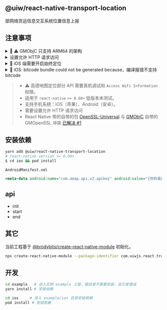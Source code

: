 @uiw/react-native-transport-location
---

部网络货运信息交互系统位置信息上报

## 注意事项

<details>
<summary> ⚠️ GMObjC 只支持 ARM64 的架构</summary>

GMObjC 里面用到的 `OpenSSL` 配置 `armv7` 有问题，`GMObjC.framework` 动态包也是只支持 ARM64

![](https://user-images.githubusercontent.com/1680273/96695165-ea8f3d00-13bb-11eb-84bf-a647c69d12c9.jpg)

设置 `Xcode` -> `Targets` -> `项目名称` -> `Build Settings` -> `Architectures` 值为 `arm64`

</details>

<details>
<summary>设置允许 HTTP 请求访问</summary>

#### Android

创建配置文件 `android/app/src/main/res/xml/network_security_config.xml` 内容如下：

```xml
<?xml version="1.0" encoding="utf-8"?>
<network-security-config>
    <base-config cleartextTrafficPermitted="true" />
</network-security-config>
```

修改配置 `android/app/src/main/AndroidManifest.xml`

```diff
<application
  android:name=".MainApplication"
  android:label="@string/app_name"
  android:icon="@mipmap/ic_launcher"
  android:roundIcon="@mipmap/ic_launcher_round"
  android:allowBackup="false"
+  android:networkSecurityConfig="@xml/network_security_config"
  android:theme="@style/AppTheme">
</application>
```

#### iOS

修改 `ios/<应用名称>/Info.plist` 配置

```xml
<key>NSAppTransportSecurity</key>
<dict>
  <key>NSAllowsArbitraryLoads</key>
  <true/>
</dict>
```

</details>

<details>
<summary> iOS 端需要开启始终定位</summary>

`example/ios/<项目名称>/Info.plist`

iOS 11 版本：

`NSLocationAlwaysAndWhenInUseUsageDescription` 申请Always权限，以便应用在前台和后台（suspend 或 terminated）都可以获取到更新的位置数据（`NSLocationWhenInUseUsageDescription` 也必须有）。

⚠️ 注意：如果需要同时支持在iOS8-iOS10和iOS11系统上后台定位，建议在plist文件中同时添加 `NSLocationWhenInUseUsageDescription`、`NSLocationAlwaysUsageDescription`和`NSLocationAlwaysAndWhenInUseUsageDescription`权限申请。

```xml
<key>NSLocationWhenInUseUsageDescription</key>
<string>使用期间定位，以便获取位置信息</string>
<key>NSLocationAlwaysUsageDescription</key>
<string>持续定位，以便获取行驶路线</string>
<key>NSLocationAlwaysAndWhenInUseUsageDescription</key>
<string>持续定位，以便获取行驶路线</string>
```

</details>

<details>
<summary> iOS: bitcode bundle could not be generated because，编译报错不支持 bitcode</summary>

### 不支持 bitcode，什么是bitcode

bitcode 简单说就是编程语言与计算机可以直接执行的机器语言之间的中间码。苹果为了减少包的大小，打包时会将项目编译成 bitcode，上传给 App Store，用户下载时，bitcode 可以根据机型版本，生成不同的包去适配。大概就是这么个意思，具体内容[请戳这里](http://io.diveinedu.com/2016/01/16/%E6%B7%B1%E5%85%A5%E7%90%86%E8%A7%A3iOS%E5%BC%80%E5%8F%91%E4%B8%AD%E7%9A%84BitCode%E5%8A%9F%E8%83%BD.html)。

### 解决方案

Xcode7 开始，新建项目默认就打开了 `bitcode` 设置。而且大部分开发者都被这个突如其来的 `bitcode` 功能给坑过导致项目编译失败，这些因为 `bitcode` 而编译失败的的项目都有一个共同点，就是链接了第三方库或者框架，而这些框架或者库不支持 `bitcode` ，从而导致项目编译不成功。
解决方案有两种(目前只有第二种解决方案)：

1. 联系第三方框架 [`MapManager.framework`](ios/MapManager.framework) 的提供者，让他们支持 `bitcode`，这个执行起来有难度。
2. 关闭 `bitcode` 功能；在 xcode 里把 `TARGETS` -> `Build Setting` -> `Build Options` -> `Enable Bitcode` 设置为 `NO`;

### 报错信息

```bash
ld: bitcode bundle could not be generated because '******/react-native-transport-location/ios/MapManager.framework/MapManager(MapService.o)' was built without full bitcode. All object files and libraries for bitcode must be generated from Xcode Archive or Install build for architecture arm64
clang: error: linker command failed with exit code 1 (use -v to see invocation)
```

</details>

> - ⚠️ 高德地图定位部分 API 需要真机调试和 `Access WiFi Information` 权限。
> - 适用于 `react-native` `>= 0.60+` 低版本未测试。
> - 支持手机系统：iOS（苹果）、Android（安卓）。
> - 需要设置允许 HTTP 请求访问
> - React Native 带的自带的包 [OpenSSL-Universal](https://cocoapods.org/pods/OpenSSL-Universal) 与 [GMObjC](https://cocoapods.org/pods/GMObjC) 自带的 GMOpenSSL 冲突 [已解决 #1](https://github.com/uiwjs/react-native-transport-location/issues/4)

## 安装依赖

```bash
yarn add @uiw/react-native-transport-location
# react-native version >= 0.60+
$ cd ios && pod install
```

`AndroidManifest.xml`

```xml
<meta-data android:name="com.amap.api.v2.apikey" android:value="{你的高德key}" />
```

## api

- init
- start
- end

## 其它

当前工程基于 [@brodybits/create-react-native-module](https://github.com/brodybits/create-react-native-module) 初始化。

```bash
npx create-react-native-module --package-identifier com.uiwjs.react.transport.location --object-class-name RNTransportLocation --generate-example TransportLocation --example-react-native-version 0.63.3 --module-name @uiw/react-native-transport-location --github-account uiwjs --author-name "Kenny Wong" --author-email "wowohoo@qq.com"
```

## 开发

```bash
cd example   # 进入实例 example 工程，根目录不需要安装，会引发错误
yarn install # 安装依赖

cd ios     # 进入 example/ios 目录安装依赖
pod install # 安装依赖
```
